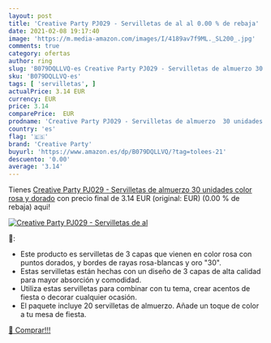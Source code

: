 ```yaml
---
layout: post
title: 'Creative Party PJ029 - Servilletas de al al 0.00 % de rebaja'
date: 2021-02-08 19:17:40
image: 'https://m.media-amazon.com/images/I/4189av7f9ML._SL200_.jpg'
comments: true
category: ofertas
author: ring
slug: 'B079DQLLVQ-es Creative Party PJ029 - Servilletas de almuerzo 30 unidades...'
sku: 'B079DQLLVQ-es'
tags: [ 'servilletas', ]
actualPrice: 3.14 EUR
currency: EUR
price: 3.14
comparePrice:  EUR
prodname: 'Creative Party PJ029 - Servilletas de almuerzo  30 unidades   color rosa y dorado'
country: 'es'
flag: '🇪🇸'
brand: 'Creative Party'
buyurl: 'https://www.amazon.es/dp/B079DQLLVQ/?tag=tolees-21'
descuento: '0.00'
average: '3.14'
---
```


Tienes [Creative Party PJ029 - Servilletas de almuerzo  30 unidades   color rosa y dorado](https://www.amazon.es/dp/B079DQLLVQ/?tag=tolees-21) con precio final de  3.14 EUR (original:  EUR) (0.00 %  de rebaja) aqui!

[![Creative Party PJ029 - Servilletas de al](https://m.media-amazon.com/images/I/4189av7f9ML._SL200_.jpg)](https://www.amazon.es/dp/B079DQLLVQ/?tag=tolees-21)

🔎:

- Este producto es servilletas de 3 capas que vienen en color rosa con puntos dorados, y bordes de rayas rosa-blancas y oro "30".
- Estas servilletas están hechas con un diseño de 3 capas de alta calidad para mayor absorción y comodidad.
- Utiliza estas servilletas para combinar con tu tema, crear acentos de fiesta o decorar cualquier ocasión.
- El paquete incluye 20 servilletas de almuerzo. Añade un toque de color a tu mesa de fiesta.

[🛒 Comprar!!!](https://www.amazon.es/dp/B079DQLLVQ/?tag=tolees-21)
